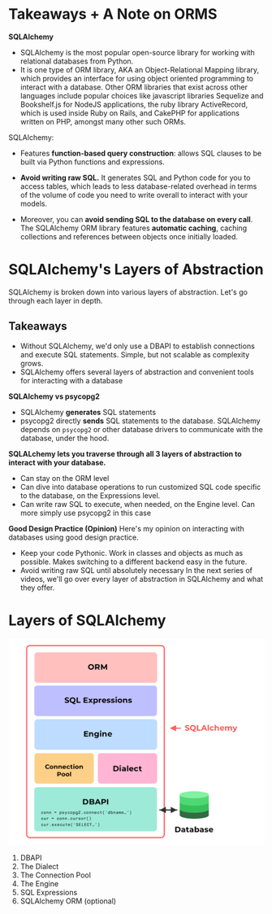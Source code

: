 # Takeaways + A Note on ORMS
**SQLAlchemy**
- SQLAlchemy is the most popular open-source library for working with relational databases from Python.
- It is one type of ORM library, AKA an Object-Relational Mapping library, which provides an interface for using object oriented programming to interact with a database.
Other ORM libraries that exist across other languages include popular choices like javascript libraries Sequelize and Bookshelf.js for NodeJS applications, the ruby library ActiveRecord, which is used inside Ruby on Rails, and CakePHP for applications written on PHP, amongst many other such ORMs.

SQLAlchemy:

- Features **function-based query construction**: allows SQL clauses to be built via Python functions and expressions.

- **Avoid writing raw SQL.** It generates SQL and Python code for you to access tables, which leads to less database-related overhead in terms of the volume of code you need to write overall to interact with your models.

- Moreover, you can **avoid sending SQL to the database on every call**. The SQLAlchemy ORM library features **automatic caching**, caching collections and references between objects once initially loaded.

# SQLAlchemy's Layers of Abstraction
SQLAlchemy is broken down into various layers of abstraction. Let's go through each layer in depth.

## Takeaways
- Without SQLAlchemy, we'd only use a DBAPI to establish connections and execute SQL statements. Simple, but not scalable as complexity grows.
- SQLAlchemy offers several layers of abstraction and convenient tools for interacting with a database
  
**SQLAlchemy vs psycopg2**
- SQLAlchemy **generates** SQL statements
- psycopg2 directly **sends** SQL statements to the database.
SQLAlchemy depends on `psycopg2` or other database drivers to communicate with the database, under the hood.

**SQLALchemy lets you traverse through all 3 layers of abstraction to interact with your database.**
- Can stay on the ORM level
- Can dive into database operations to run customized SQL code specific to the database, on the Expressions level.
- Can write raw SQL to execute, when needed, on the Engine level.
Can more simply use psycopg2 in this case

**Good Design Practice (Opinion)**
Here's my opinion on interacting with databases using good design practice.

- Keep your code Pythonic. Work in classes and objects as much as possible.
Makes switching to a different backend easy in the future.
- Avoid writing raw SQL until absolutely necessary
In the next series of videos, we'll go over every layer of abstraction in SQLAlchemy and what they offer.

# Layers of SQLAlchemy
<img src="img/sqla.png">


1. DBAPI
2. The Dialect
3. The Connection Pool
4. The Engine
5. SQL Expressions
6. SQLAlchemy ORM (optional)